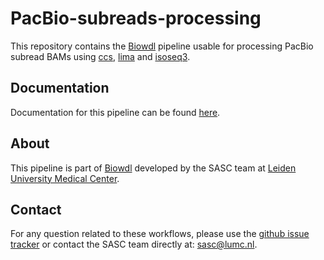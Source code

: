 # PacBio-subreads-processing
This repository contains the [Biowdl](https://github.com/biowdl) pipeline
usable for processing PacBio subread BAMs using
[ccs](https://github.com/PacificBiosciences/ccs),
[lima](https://github.com/PacificBiosciences/barcoding) and
[isoseq3](https://github.com/PacificBiosciences/IsoSeq).

## Documentation
Documentation for this pipeline can be
found [here](https://biowdl.github.io/PacBio-subreads-processing).

## About
This pipeline is part of [Biowdl](https://github.com/biowdl) developed by the
SASC team at [Leiden University Medical Center](https://www.lumc.nl/).

## Contact
<p>
  <!-- Obscure e-mail address for spammers -->
For any question related to these workflows, please use the
<a href="https://github.com/biowdl/PacBio-subreads-processing/issues">github issue tracker</a>
or contact the SASC team directly at: 
<a href="&#109;&#97;&#105;&#108;&#116;&#111;&#58;&#115;&#97;&#115;&#99;&#64;&#108;&#117;&#109;&#99;&#46;&#110;&#108;">
&#115;&#97;&#115;&#99;&#64;&#108;&#117;&#109;&#99;&#46;&#110;&#108;</a>.
</p>
